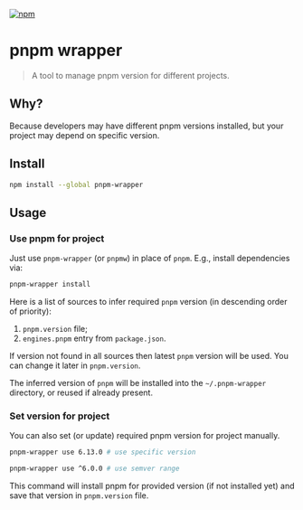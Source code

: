 [![npm](https://img.shields.io/npm/v/pnpm-wrapper?style=for-the-badge)](https://www.npmjs.com/package/pnpm-wrapper)

# pnpm wrapper

> A tool to manage pnpm version for different projects.

## Why?

Because developers may have different pnpm versions installed, but your project may depend on specific version.

## Install

```sh
npm install --global pnpm-wrapper
```

## Usage

### Use pnpm for project

Just use `pnpm-wrapper` (or `pnpmw`) in place of `pnpm`. E.g., install dependencies via:

```sh
pnpm-wrapper install
```

Here is a list of sources to infer required `pnpm` version (in descending order of priority):
1. `pnpm.version` file;
2. `engines.pnpm` entry from `package.json`.

If version not found in all sources then latest `pnpm` version will be used. You can change it later in `pnpm.version`.

The inferred version of `pnpm` will be installed into the `~/.pnpm-wrapper` directory, or reused if already present.

### Set version for project

You can also set (or update) required pnpm version for project manually.

```sh
pnpm-wrapper use 6.13.0 # use specific version
```
```sh
pnpm-wrapper use ^6.0.0 # use semver range
```

This command will install pnpm for provided version (if not installed yet) and save that version in `pnpm.version` file.
